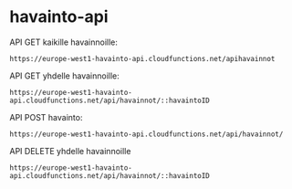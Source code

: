 # havainto-api

API GET kaikille havainnoille:

```https://europe-west1-havainto-api.cloudfunctions.net/apihavainnot```

API GET yhdelle havainnoille:

```https://europe-west1-havainto-api.cloudfunctions.net/api/havainnot/::havaintoID```

API POST havainto:

```https://europe-west1-havainto-api.cloudfunctions.net/api/havainnot/```

API DELETE yhdelle havainnoille

```https://europe-west1-havainto-api.cloudfunctions.net/api/havainnot/::havaintoID```
